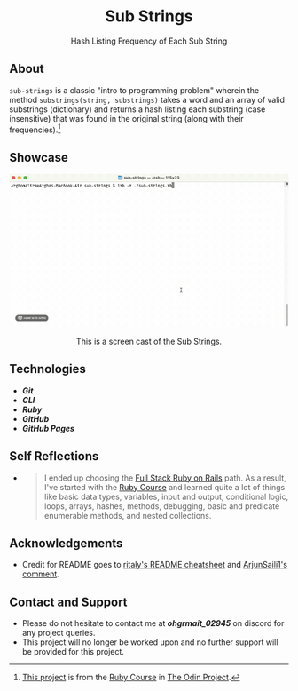 <div align="center">
  <h1>Sub Strings</h1>

  Hash Listing Frequency of Each Sub String
</div>

## About
`sub-strings` is a classic "intro to programming problem" wherein the method `substrings(string, substrings)` takes a word and an array of valid substrings (dictionary) and returns a hash listing each substring (case insensitive) that was found in the original string (along with their frequencies).[^1]

[^1]: [This project](https://www.theodinproject.com/lessons/ruby-sub-strings) is from the [Ruby Course](https://www.theodinproject.com/paths/full-stack-ruby-on-rails/courses/ruby) in [The Odin Project](https://www.theodinproject.com/about).

## Showcase
<div align="center">
  <img src="./img/demo/demo.gif" alt="Screen cast of the Sub Strings">
  <p></p>
  <p>This is a screen cast of the Sub Strings.</p>
</div>

## Technologies
- ***Git***
- ***CLI***
- ***Ruby***
- ***GitHub***
- ***GitHub Pages***

## Self Reflections
- > I ended up choosing the [Full Stack Ruby on Rails](https://www.theodinproject.com/paths/full-stack-ruby-on-rails) path. As a result, I've started with the [Ruby Course](https://www.theodinproject.com/paths/full-stack-ruby-on-rails/courses/ruby) and learned quite a lot of things like basic data types, variables, input and output, conditional logic, loops, arrays, hashes, methods, debugging, basic and predicate enumerable methods, and nested collections.

## Acknowledgements
- Credit for README goes to [ritaly's README cheatsheet](https://github.com/ritaly/README-cheatsheet) and [ArjunSaili1's comment](https://github.com/TheOdinProject/curriculum/discussions/25472#discussioncomment-5889343).

## Contact and Support
- Please do not hesitate to contact me at ***ohgrmait_02945*** on discord for any project queries.
- This project will no longer be worked upon and no further support will be provided for this project.